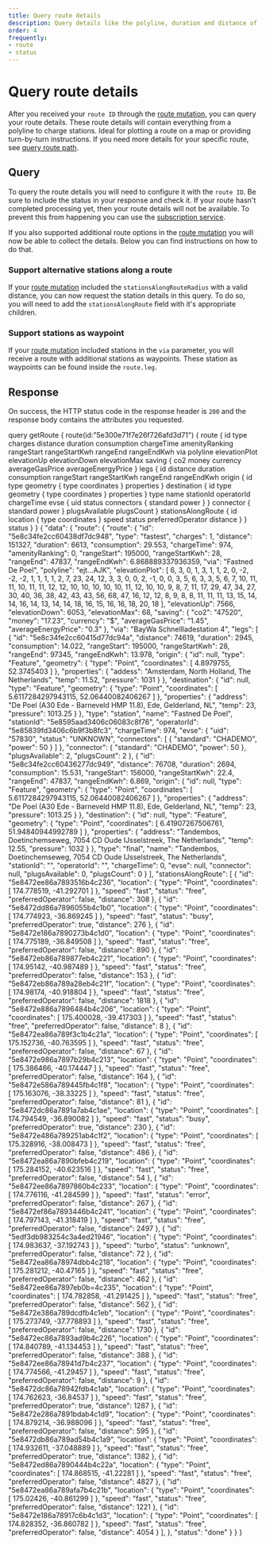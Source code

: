 ```yaml
---
title: Query route details
description: Query details like the polyline, duration and distance of route 
order: 4
frequently: 
- route
- status
---
```


# Query route details
After you received your `route ID` through the [route mutation](/API-Reference/Routes/mutate-route), you can query your route details. These route details will contain everything from a polyline to charge stations. Ideal for plotting a route on a map or providing turn-by-turn instructions. If you need more details for your specific route, see [query route path](/API-Reference/Routes/query-route-path-details).

## Query
To query the route details you will need to configure it with the `route ID`. Be sure to include the status in your response and check it. If your route hasn't completed processing yet, then your route details will not be available. To prevent this from happening you can use the [subscription service](/API-Reference/Routes/subscribe-to-route-updates).

If you also supported additional route options in the [route mutation]() you will now be able to collect the details. Below you can find instructions on how to do that.

### Support alternative stations along a route
If your [route mutation](/API-Reference/Routes/mutate-route) included the `stationsAlongRouteRadius` with a valid distance, you can now request the station details in this query. To do so, you will need to add the `stationsAlongRoute` field with it's appropriate children.

### Support stations as waypoint
If your [route mutation](/API-Reference/Routes/mutate-route) included stations in the `via` parameter, you will receive a route with additional stations as waypoints. These station as waypoints can be found inside the `route.leg`.

<schema name="route" :frequent="frequently"></schema>

## Response
On success, the HTTP status code in the response header is `200` and the response body contains the attributes you requested.

<playground url="https://playground.chargetrip.com/page=getRoute">
<code-block lang="graphql" query="route">					
query getRoute {
  route(id:"5e300e71f7e26f726afd3d71") {
    route {
      id
      type
      charges
      distance
      duration
      consumption
      chargeTime
      amenityRanking
      rangeStart
      rangeStartKwh
      rangeEnd
      rangeEndKwh
      via
      polyline
      elevationPlot
      elevationUp
      elevationDown
      elevationMax
      saving {
        co2
        money
        currency
        averageGasPrice
        averageEnergyPrice
      }
      legs {
        id
        distance
        duration
        consumption
        rangeStart
        rangeStartKwh
        rangeEnd
        rangeEndKwh
        origin {
          id
          type
          geometry {
            type
            coordinates
          }
          properties
        }
        destination {
          id
          type
          geometry {
            type
            coordinates
          }
          properties
        }
        type
        name
        stationId
        operatorId
        chargeTime
        evse {
          uid
          status
          connectors {
            standard
            power
          }
        }
        connector {
          standard
          power
        }
        plugsAvailable
        plugsCount
      }
      stationsAlongRoute {
        id
        location {
          type
          coordinates
        }
        speed
        status
        preferredOperator
        distance
      }
    }
    status
  }
}
</code-block>
<code-block lang="json">
{
  "data": {
    "route": {
      "route": {
        "id": "5e8c34fe2cc60438df7dc948",
        "type": "fastest",
        "charges": 1,
        "distance": 151327,
        "duration": 6613,
        "consumption": 29.553,
        "chargeTime": 974,
        "amenityRanking": 0,
        "rangeStart": 195000,
        "rangeStartKwh": 28,
        "rangeEnd": 47837,
        "rangeEndKwh": 6.868889337936359,
        "via": "Fastned De Poel",
        "polyline": "ejt...AJK",
        "elevationPlot": [
          6,
          3,
          0,
          1,
          3,
          1,
          1,
          2,
          0,
          -2,
          -2,
          -2,
          1,
          1,
          1,
          1,
          2,
          7,
          23,
          24,
          12,
          3,
          3,
          0,
          0,
          2,
          -1,
          0,
          0,
          3,
          5,
          6,
          3,
          3,
          5,
          6,
          7,
          10,
          11,
          11,
          10,
          11,
          11,
          12,
          12,
          10,
          10,
          10,
          10,
          10,
          11,
          12,
          10,
          10,
          9,
          8,
          7,
          11,
          17,
          29,
          47,
          34,
          27,
          30,
          40,
          36,
          38,
          42,
          43,
          43,
          56,
          68,
          47,
          16,
          12,
          12,
          8,
          9,
          8,
          8,
          11,
          11,
          11,
          13,
          15,
          14,
          14,
          16,
          14,
          13,
          14,
          14,
          18,
          16,
          15,
          16,
          16,
          18,
          20,
          18
        ],
        "elevationUp": 7566,
        "elevationDown": 6053,
        "elevationMax": 68,
        "saving": {
          "co2": "47520",
          "money": "17.23",
          "currency": "$",
          "averageGasPrice": "1.45",
          "averageEnergyPrice": "0.3"
        },
        "via": "BayWa Schnellladestation 4",
        "legs": [
          {
            "id": "5e8c34fe2cc60415d77dc94a",
            "distance": 74619,
            "duration": 2945,
            "consumption": 14.022,
            "rangeStart": 195000,
            "rangeStartKwh": 28,
            "rangeEnd": 97345,
            "rangeEndKwh": 13.978,
            "origin": {
              "id": null,
              "type": "Feature",
              "geometry": {
                "type": "Point",
                "coordinates": [
                  4.8979755,
                  52.3745403
                ]
              },
              "properties": {
                "addess": "Amsterdam, North Holland, The Netherlands",
                "temp": 11.52,
                "pressure": 1031
              }
            },
            "destination": {
              "id": null,
              "type": "Feature",
              "geometry": {
                "type": "Point",
                "coordinates": [
                  5.6117284297943115,
                  52.06440082406267
                ]
              },
              "properties": {
                "address": "De Poel (A30 Ede - Barneveld HMP 11.8), Ede, Gelderland, NL",
                "temp": 23,
                "pressure": 1013.25
              }
            },
            "type": "station",
            "name": "Fastned De Poel",
            "stationId": "5e8595aad3406c06083c8f76",
            "operatorId": "5e85839fd3406c6b9f3b8fc3",
            "chargeTime": 974,
            "evse": {
              "uid": "57830",
              "status": "UNKNOWN",
              "connectors": [
                {
                  "standard": "CHADEMO",
                  "power": 50
                }
              ]
            },
            "connector": {
              "standard": "CHADEMO",
              "power": 50
            },
            "plugsAvailable": 2,
            "plugsCount": 2
          },
          {
            "id": "5e8c34fe2cc60436277dc949",
            "distance": 76708,
            "duration": 2694,
            "consumption": 15.531,
            "rangeStart": 156000,
            "rangeStartKwh": 22.4,
            "rangeEnd": 47837,
            "rangeEndKwh": 6.869,
            "origin": {
              "id": null,
              "type": "Feature",
              "geometry": {
                "type": "Point",
                "coordinates": [
                  5.6117284297943115,
                  52.06440082406267
                ]
              },
              "properties": {
                "address": "De Poel (A30 Ede - Barneveld HMP 11.8), Ede, Gelderland, NL",
                "temp": 23,
                "pressure": 1013.25
              }
            },
            "destination": {
              "id": null,
              "type": "Feature",
              "geometry": {
                "type": "Point",
                "coordinates": [
                  6.41907267506761,
                  51.94840944992789
                ]
              },
              "properties": {
                "address": "Tandembos, Doetinchemseweg, 7054 CD Oude IJsselstreek, The Netherlands",
                "temp": 12.55,
                "pressure": 1032
              }
            },
            "type": "final",
            "name": "Tandembos, Doetinchemseweg, 7054 CD Oude IJsselstreek, The Netherlands",
            "stationId": "",
            "operatorId": "",
            "chargeTime": 0,
            "evse": null,
            "connector": null,
            "plugsAvailable": 0,
            "plugsCount": 0
          }
        ],
        "stationsAlongRoute": [
          {
            "id": "5e8472ee86a7893516b4c236",
            "location": {
              "type": "Point",
              "coordinates": [
                174.778519,
                -41.292701
              ]
            },
            "speed": "fast",
            "status": "free",
            "preferredOperator": false,
            "distance": 308
          },
          {
            "id": "5e8472dd86a7896055b4c1b0",
            "location": {
              "type": "Point",
              "coordinates": [
                174.774923,
                -36.869245
              ]
            },
            "speed": "fast",
            "status": "busy",
            "preferredOperator": true,
            "distance": 276
          },
          {
            "id": "5e8472e186a7890273b4c1d0",
            "location": {
              "type": "Point",
              "coordinates": [
                174.775189,
                -36.849508
              ]
            },
            "speed": "fast",
            "status": "free",
            "preferredOperator": false,
            "distance": 890
          },
          {
            "id": "5e8472eb86a789877eb4c221",
            "location": {
              "type": "Point",
              "coordinates": [
                174.95142,
                -40.987489
              ]
            },
            "speed": "fast",
            "status": "free",
            "preferredOperator": false,
            "distance": 153
          },
          {
            "id": "5e8472eb86a789a28eb4c21f",
            "location": {
              "type": "Point",
              "coordinates": [
                174.98174,
                -40.918804
              ]
            },
            "speed": "fast",
            "status": "free",
            "preferredOperator": false,
            "distance": 1818
          },
          {
            "id": "5e8472e886a7896484b4c206",
            "location": {
              "type": "Point",
              "coordinates": [
                175.400028,
                -39.417303
              ]
            },
            "speed": "fast",
            "status": "free",
            "preferredOperator": false,
            "distance": 8
          },
          {
            "id": "5e8472ea86a789f3c1b4c21a",
            "location": {
              "type": "Point",
              "coordinates": [
                175.152736,
                -40.763595
              ]
            },
            "speed": "fast",
            "status": "free",
            "preferredOperator": false,
            "distance": 67
          },
          {
            "id": "5e8472e986a7897b29b4c213",
            "location": {
              "type": "Point",
              "coordinates": [
                175.386466,
                -40.174447
              ]
            },
            "speed": "fast",
            "status": "free",
            "preferredOperator": false,
            "distance": 164
          },
          {
            "id": "5e8472e586a789445fb4c1f8",
            "location": {
              "type": "Point",
              "coordinates": [
                175.163076,
                -38.33225
              ]
            },
            "speed": "fast",
            "status": "free",
            "preferredOperator": false,
            "distance": 81
          },
          {
            "id": "5e8472dc86a7891a7ab4c1ae",
            "location": {
              "type": "Point",
              "coordinates": [
                174.794549,
                -36.890082
              ]
            },
            "speed": "fast",
            "status": "busy",
            "preferredOperator": true,
            "distance": 230
          },
          {
            "id": "5e8472e486a789251ab4c1f2",
            "location": {
              "type": "Point",
              "coordinates": [
                175.328916,
                -38.008473
              ]
            },
            "speed": "fast",
            "status": "free",
            "preferredOperator": false,
            "distance": 486
          },
          {
            "id": "5e8472ea86a7890bfeb4c219",
            "location": {
              "type": "Point",
              "coordinates": [
                175.284152,
                -40.623516
              ]
            },
            "speed": "fast",
            "status": "free",
            "preferredOperator": false,
            "distance": 54
          },
          {
            "id": "5e8472ee86a7897860b4c233",
            "location": {
              "type": "Point",
              "coordinates": [
                174.776116,
                -41.284599
              ]
            },
            "speed": "fast",
            "status": "error",
            "preferredOperator": false,
            "distance": 267
          },
          {
            "id": "5e8472ef86a7893446b4c241",
            "location": {
              "type": "Point",
              "coordinates": [
                174.797143,
                -41.318419
              ]
            },
            "speed": "fast",
            "status": "free",
            "preferredOperator": false,
            "distance": 2497
          },
          {
            "id": "5edf3db983254c3a4ed21946",
            "location": {
              "type": "Point",
              "coordinates": [
                174.983637,
                -37.192743
              ]
            },
            "speed": "turbo",
            "status": "unknown",
            "preferredOperator": false,
            "distance": 72
          },
          {
            "id": "5e8472ea86a78974dbb4c218",
            "location": {
              "type": "Point",
              "coordinates": [
                175.281212,
                -40.47165
              ]
            },
            "speed": "fast",
            "status": "free",
            "preferredOperator": false,
            "distance": 462
          },
          {
            "id": "5e8472ee86a7897eb0b=4c235",
            "location": {
              "type": "Point",
              "coordinates": [
                174.782858,
                -41.291425
              ]
            },
            "speed": "fast",
            "status": "free",
            "preferredOperator": false,
            "distance": 562
          },
          {
            "id": "5e8472e386a789dcdfb4c1eb",
            "location": {
              "type": "Point",
              "coordinates": [
                175.273749,
                -37.778893
              ]
            },
            "speed": "fast",
            "status": "free",
            "preferredOperator": false,
            "distance": 1730
          },
          {
            "id": "5e8472ec86a7893ad9b4c226",
            "location": {
              "type": "Point",
              "coordinates": [
                174.840789,
                -41.134453
              ]
            },
            "speed": "fast",
            "status": "free",
            "preferredOperator": false,
            "distance": 388
          },
          {
            "id": "5e8472ee86a78941d7b4c237",
            "location": {
              "type": "Point",
              "coordinates": [
                174.774566,
                -41.29457
              ]
            },
            "speed": "fast",
            "status": "free",
            "preferredOperator": false,
            "distance": 9
          },
          {
            "id": "5e8472dc86a78942fdb4c1ab",
            "location": {
              "type": "Point",
              "coordinates": [
                174.762623,
                -36.84537
              ]
            },
            "speed": "fast",
            "status": "free",
            "preferredOperator": true,
            "distance": 1287
          },
          {
            "id": "5e8472e286a7891bdab4c1d9",
            "location": {
              "type": "Point",
              "coordinates": [
                174.879214,
                -36.988096
              ]
            },
            "speed": "fast",
            "status": "free",
            "preferredOperator": false,
            "distance": 595
          },
          {
            "id": "5e8472db86a789ad54b4c1a9",
            "location": {
              "type": "Point",
              "coordinates": [
                174.932611,
                -37.048889
              ]
            },
            "speed": "fast",
            "status": "free",
            "preferredOperator": true,
            "distance": 1382
          },
          {
            "id": "5e8472ed86a7890444b4c22a",
            "location": {
              "type": "Point",
              "coordinates": [
                174.868515,
                -41.22281
              ]
            },
            "speed": "fast",
            "status": "free",
            "preferredOperator": false,
            "distance": 4827
          },
          {
            "id": "5e8472ea86a789afa7b4c21b",
            "location": {
              "type": "Point",
              "coordinates": [
                175.02426,
                -40.861299
              ]
            },
            "speed": "fast",
            "status": "free",
            "preferredOperator": false,
            "distance": 1221
          },
          {
            "id": "5e8472e186a78917c6b4c1d3",
            "location": {
              "type": "Point",
              "coordinates": [
                174.828352,
                -36.860782
              ]
            },
            "speed": "fast",
            "status": "free",
            "preferredOperator": false,
            "distance": 4054
          }
        ],
      },
      "status": "done"
    }
  }
}
</code-block>
</playground>
